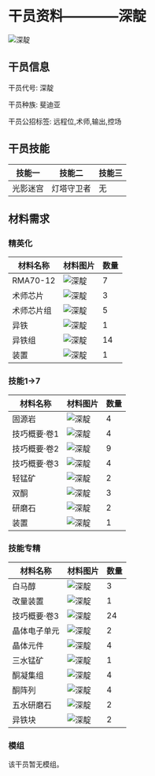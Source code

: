 # 干员资料————深靛

![深靛](./oprImages/深靛.png)

## 干员信息

干员代号: 深靛

干员种族: 斐迪亚

干员公招标签: 远程位,术师,输出,控场

## 干员技能

| 技能一       | 技能二   | 技能三 |
| ------------ | -------- | ------ |
| 光影迷宫 | 灯塔守卫者 | 无 |

## 材料需求

### 精英化

| 材料名称      | 材料图片 | 数量  |
|---------|---------|-----|
| RMA70-12 | ![深靛](./matIcons/RMA70-12.png)  |   7  |
| 术师芯片 | ![深靛](./matIcons/术师芯片.png)  |   3  |
| 术师芯片组 | ![深靛](./matIcons/术师芯片组.png)  |   5  |
| 异铁 | ![深靛](./matIcons/异铁.png)  |   1  |
| 异铁组 | ![深靛](./matIcons/异铁组.png)  |   14  |
| 装置 | ![深靛](./matIcons/装置.png)  |   1  |

### 技能1→7

| 材料名称      | 材料图片 | 数量  |
|---------|---------|-----|
| 固源岩 | ![深靛](./matIcons/固源岩.png)  |   4  |
| 技巧概要·卷1 | ![深靛](./matIcons/技巧概要·卷1.png)  |   4  |
| 技巧概要·卷2 | ![深靛](./matIcons/技巧概要·卷2.png)  |   9  |
| 技巧概要·卷3 | ![深靛](./matIcons/技巧概要·卷3.png)  |   4  |
| 轻锰矿 | ![深靛](./matIcons/轻锰矿.png)  |   2  |
| 双酮 | ![深靛](./matIcons/双酮.png)  |   3  |
| 研磨石 | ![深靛](./matIcons/研磨石.png)  |   2  |
| 装置 | ![深靛](./matIcons/装置.png)  |   1  |

### 技能专精

| 材料名称      | 材料图片 | 数量  |
|---------|---------|-----|
| 白马醇 | ![深靛](./matIcons/白马醇.png)  |   3  |
| 改量装置 | ![深靛](./matIcons/改量装置.png)  |   1  |
| 技巧概要·卷3 | ![深靛](./matIcons/技巧概要·卷3.png)  |   24  |
| 晶体电子单元 | ![深靛](./matIcons/晶体电子单元.png)  |   2  |
| 晶体元件 | ![深靛](./matIcons/晶体元件.png)  |   4  |
| 三水锰矿 | ![深靛](./matIcons/三水锰矿.png)  |   1  |
| 酮凝集组 | ![深靛](./matIcons/酮凝集组.png)  |   4  |
| 酮阵列 | ![深靛](./matIcons/酮阵列.png)  |   4  |
| 五水研磨石 | ![深靛](./matIcons/五水研磨石.png)  |   2  |
| 异铁块 | ![深靛](./matIcons/异铁块.png)  |   2  |

### 模组

该干员暂无模组。
